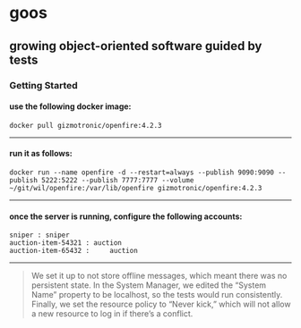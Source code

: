 # goos

## growing object-oriented software guided by tests

### Getting Started

#### use the following docker image:

````
docker pull gizmotronic/openfire:4.2.3

````

___

#### run it as follows:

````
docker run --name openfire -d --restart=always --publish 9090:9090 --publish 5222:5222 --publish 7777:7777 --volume ~/git/wil/openfire:/var/lib/openfire gizmotronic/openfire:4.2.3
````


___

#### once the server is running, configure the following accounts:

````
sniper : sniper
auction-item-54321 : auction
auction-item-65432 :     auction
````

___


> We set it up to not store offline messages, which meant there was no persistent state. In the System Manager, we edited the “System Name” property to be localhost, so the tests would run consistently. Finally, we set the resource policy to “Never kick,” which will not allow a new resource to log in if there’s a conflict.
